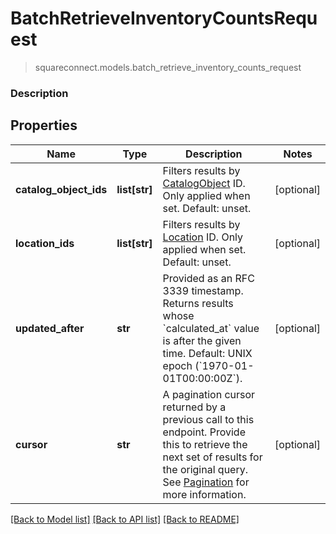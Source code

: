 # BatchRetrieveInventoryCountsRequest
> squareconnect.models.batch_retrieve_inventory_counts_request

### Description



## Properties
Name | Type | Description | Notes
------------ | ------------- | ------------- | -------------
**catalog_object_ids** | **list[str]** | Filters results by [CatalogObject](#type-catalogobject) ID. Only applied when set. Default: unset. | [optional] 
**location_ids** | **list[str]** | Filters results by [Location](#type-location) ID. Only applied when set. Default: unset. | [optional] 
**updated_after** | **str** | Provided as an RFC 3339 timestamp. Returns results whose &#x60;calculated_at&#x60; value is after the given time. Default: UNIX epoch (&#x60;1970-01-01T00:00:00Z&#x60;). | [optional] 
**cursor** | **str** | A pagination cursor returned by a previous call to this endpoint. Provide this to retrieve the next set of results for the original query.  See [Pagination](/basics/api101/pagination) for more information. | [optional] 

[[Back to Model list]](../README.md#documentation-for-models) [[Back to API list]](../README.md#documentation-for-api-endpoints) [[Back to README]](../README.md)


